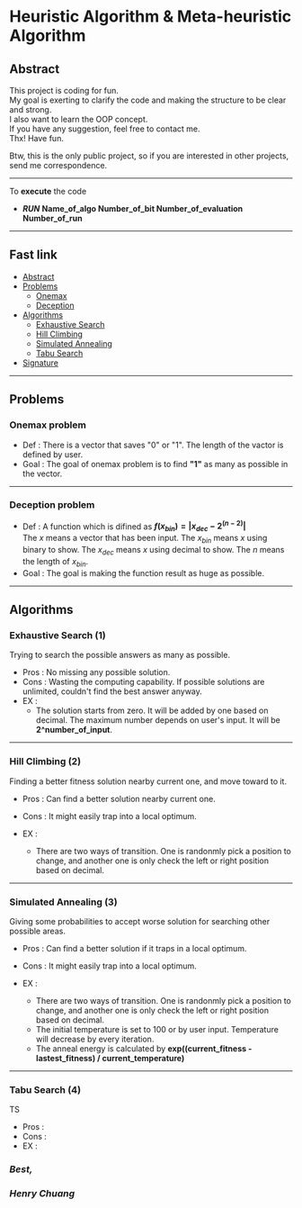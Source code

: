 # Heuristic Algorithm & Meta-heuristic Algorithm

## **Abstract**

This project is coding for fun.  
My goal is exerting to clarify the code and making the structure to be clear and strong.  
I also want to learn the OOP concept.  
If you have any suggestion, feel free to contact me.  
Thx! Have fun.  

Btw, this is the only public project, so if you are interested in other projects, send me correspondence.  

-----  
To **execute** the code  

- ***RUN*** **Name_of_algo Number_of_bit Number_of_evaluation Number_of_run**  

-----

## **Fast link**

- [Abstract](#abstract)
- [Problems](#problems)
  - [Onemax](#onemax-problem)
  - [Deception](#deception-problem)
- [Algorithms](#algorithms)
  - [Exhaustive Search](#exhaustive-search-1)
  - [Hill Climbing](#hill-climbing-2)
  - [Simulated Annealing](#simulated-annealing-3)
  - [Tabu Search](#tabu-search-4)
- [Signature](#best)

-----

## **Problems**

### **Onemax problem**

- Def : There is a vector that saves "0" or "1". The length of the vactor is defined by user.  
- Goal : The goal of onemax problem is to find **"1"** as many as possible in the vector.

-----

### **Deception problem**

- Def : A function which is difined as **$f(x_{bin}) = |x_{dec} - 2 ^ {(n - 2)}|$**  
The $x$ means a vector that has been input. The $x_{bin}$ means $x$ using binary to show. The $x_{dec}$ means $x$ using decimal to show. The $n$ means the length of $x_{bin}$.  
- Goal : The goal is making the function result as huge as possible.

-----

## **Algorithms**

### **Exhaustive Search (1)**  

Trying to search the possible answers as many as possible.  

- Pros : No missing any possible solution.  
- Cons : Wasting the computing capability. If possible solutions are unlimited, couldn't find the best answer anyway.  
- EX :
  - The solution starts from zero. It will be added by one based on decimal. The maximum number depends on user's input. It will be **2^number_of_input**.

-----

### **Hill Climbing (2)**  

Finding a better fitness solution nearby current one, and move toward to it.  

- Pros : Can find a better solution nearby current one.  
- Cons : It might easily trap into a local optimum.  
- EX :

  - There are two ways of transition. One is randonmly pick a position to change,
and another one is only check the left or right position based on decimal.  

-----

### **Simulated Annealing (3)**  

Giving some probabilities to accept worse solution for searching other possible areas.  

- Pros : Can find a better solution if it traps in a local optimum.  
- Cons : It might easily trap into a local optimum.  
- EX :

  - There are two ways of transition. One is randonmly pick a position to change,
and another one is only check the left or right position based on decimal.  
  - The initial temperature is set to 100 or by user input. Temperature will decrease by every iteration.  
  - The anneal energy is calculated by **exp((current_fitness - lastest_fitness) / current_temperature)**

-----

### **Tabu Search (4)**  

TS

- Pros :  
- Cons :  
- EX :
  
### ***Best,***  

### ***Henry Chuang***
